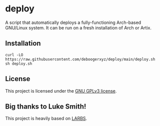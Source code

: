 # deploy

A script that automatically deploys a fully-functioning Arch-based GNU/Linux system.
It can be run on a fresh installation of Arch or Artix.

## Installation

```
curl -LO https://raw.githubusercontent.com/deboogerxyz/deploy/main/deploy.sh
sh deploy.sh
```

## License

This project is licensed under the [GNU GPLv3 license](https://www.gnu.org/licenses/gpl-3.0.en.html).

## Big thanks to Luke Smith!

This project is heavily based on [LARBS](https://github.com/LukeSmithxyz/LARBS).
